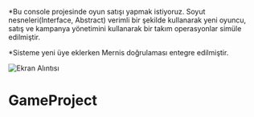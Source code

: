 
*Bu console projesinde oyun satışı yapmak istiyoruz. Soyut nesneleri(Interface, Abstract) verimli bir şekilde kullanarak yeni oyuncu, satış ve kampanya yönetimini kullanarak bir takım operasyonlar simüle edilmiştir. 

*Sisteme yeni üye eklerken Mernis doğrulaması entegre edilmiştir. 


![Ekran Alıntısı](https://user-images.githubusercontent.com/81089561/113188826-34315d00-9263-11eb-9f27-8b624318aced.JPG)
# GameProject
